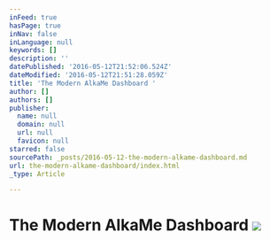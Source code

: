 ```yaml
---
inFeed: true
hasPage: true
inNav: false
inLanguage: null
keywords: []
description: ''
datePublished: '2016-05-12T21:52:06.524Z'
dateModified: '2016-05-12T21:51:28.059Z'
title: 'The Modern AlkaMe Dashboard '
author: []
authors: []
publisher:
  name: null
  domain: null
  url: null
  favicon: null
starred: false
sourcePath: _posts/2016-05-12-the-modern-alkame-dashboard.md
url: the-modern-alkame-dashboard/index.html
_type: Article

---
```

# The Modern AlkaMe Dashboard ![](https://the-grid-user-content.s3-us-west-2.amazonaws.com/9dd37a4f-f8b7-44f7-81c7-378293feb538.jpg)